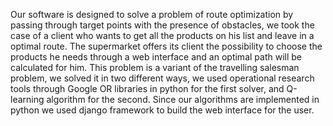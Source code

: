Our software is designed to solve a problem of route optimization by passing through target
 points with the presence of obstacles, we took the case of a client who wants to get all the
 products on his list and leave in a optimal route.
 The supermarket offers its client the possibility to choose the products he needs through a
 web interface and an optimal path will be calculated for him. This problem is a variant of the
 travelling salesman problem, we solved it in two different ways, we used operational research
 tools through Google OR libraries in python for the first solver, and Q-learning algorithm for
 the second. Since our algorithms are implemented in python we used django framework to build
 the web interface for the user.
 